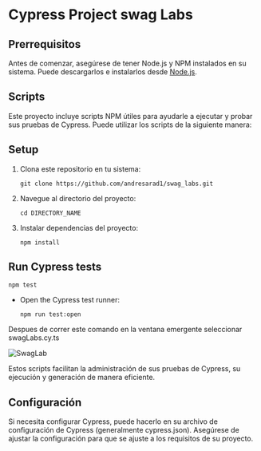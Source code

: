 # Cypress Project swag Labs
## Prerrequisitos

Antes de comenzar, asegúrese de tener Node.js y NPM instalados en su sistema. Puede descargarlos e instalarlos desde [Node.js](https://nodejs.org/).

## Scripts

Este proyecto incluye scripts NPM útiles para ayudarle a ejecutar y probar sus pruebas de Cypress. Puede utilizar los scripts de la siguiente manera:

## Setup

1. Clona este repositorio en tu sistema:

   ```shell
   git clone https://github.com/andresarad1/swag_labs.git
   ```

2. Navegue al directorio del proyecto:

   ```shell
   cd DIRECTORY_NAME
   ```

3. Instalar dependencias del proyecto:

   ```shell
   npm install
   ```

## Run Cypress tests

   ```shell
   npm test
   ```
- Open the Cypress test runner:
  
  ```shell
  npm run test:open
  ```

Despues de correr este comando en la ventana emergente seleccionar swagLabs.cy.ts 

![SwagLab](https://drive.google.com/file/d/16jeI0r27EJQEirQyBTCSRfZf5rLrAR3X/view?usp=sharing)

Estos scripts facilitan la administración de sus pruebas de Cypress, su ejecución y generación de manera eficiente.

## Configuración

Si necesita configurar Cypress, puede hacerlo en su archivo de configuración de Cypress (generalmente cypress.json). Asegúrese de ajustar la configuración para que se ajuste a los requisitos de su proyecto.
